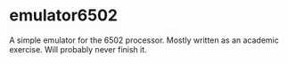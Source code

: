 # emulator6502

A simple emulator for the 6502 processor. Mostly written as an academic exercise. Will probably never finish it.

